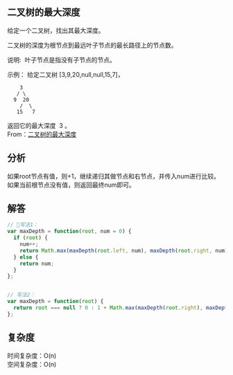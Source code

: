 ## 二叉树的最大深度

给定一个二叉树，找出其最大深度。

二叉树的深度为根节点到最远叶子节点的最长路径上的节点数。

说明:  叶子节点是指没有子节点的节点。

示例：
给定二叉树 [3,9,20,null,null,15,7]，

```
    3
   / \
  9  20
    /  \
   15   7
```

返回它的最大深度  3 。  
From：[二叉树的最大深度](https://leetcode-cn.com/problems/maximum-depth-of-binary-tree/submissions/)
## 分析
如果root节点有值，则+1，继续递归其做节点和右节点，并传入num进行比较。如果当前根节点没有值，则返回最终num即可。

## 解答
```javascript
// 写法1：
var maxDepth = function(root, num = 0) {
  if (root) {
    num++;
    return Math.max(maxDepth(root.left, num), maxDepth(root.right, num));
  } else {
    return num;
  }
};


// 写法2：
var maxDepth = function(root) {
  return root === null ? 0 : 1 + Math.max(maxDepth(root.right), maxDepth(root.left));
};
```

## 复杂度
时间复杂度：O(n)  
空间复杂度：O(n)  